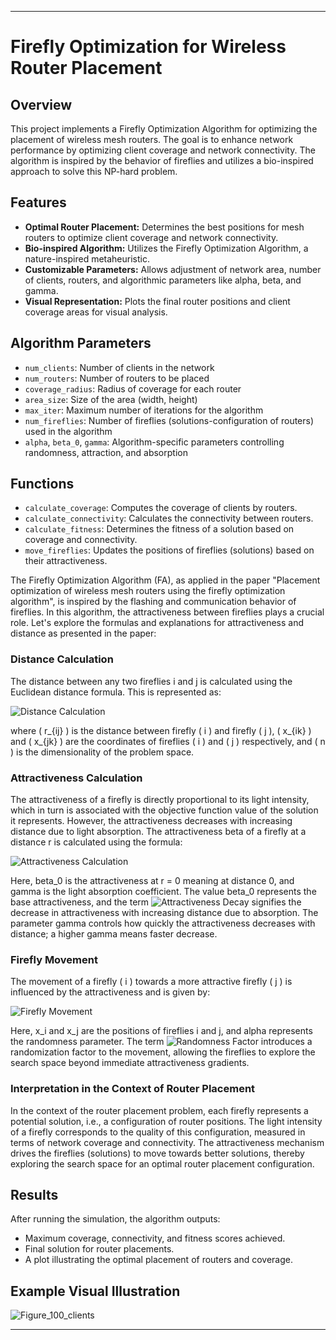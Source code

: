 

---

# Firefly Optimization for Wireless Router Placement

## Overview
This project implements a Firefly Optimization Algorithm for optimizing the placement of wireless mesh routers. The goal is to enhance network performance by optimizing client coverage and network connectivity. The algorithm is inspired by the behavior of fireflies and utilizes a bio-inspired approach to solve this NP-hard problem.

## Features
- **Optimal Router Placement:** Determines the best positions for mesh routers to optimize client coverage and network connectivity.
- **Bio-inspired Algorithm:** Utilizes the Firefly Optimization Algorithm, a nature-inspired metaheuristic.
- **Customizable Parameters:** Allows adjustment of network area, number of clients, routers, and algorithmic parameters like alpha, beta, and gamma.
- **Visual Representation:** Plots the final router positions and client coverage areas for visual analysis.

## Algorithm Parameters
- `num_clients`: Number of clients in the network
- `num_routers`: Number of routers to be placed
- `coverage_radius`: Radius of coverage for each router
- `area_size`: Size of the area (width, height)
- `max_iter`: Maximum number of iterations for the algorithm
- `num_fireflies`: Number of fireflies (solutions-configuration of routers) used in the algorithm
- `alpha`, `beta_0`, `gamma`: Algorithm-specific parameters controlling randomness, attraction, and absorption

## Functions
- `calculate_coverage`: Computes the coverage of clients by routers.
- `calculate_connectivity`: Calculates the connectivity between routers.
- `calculate_fitness`: Determines the fitness of a solution based on coverage and connectivity.
- `move_fireflies`: Updates the positions of fireflies (solutions) based on their attractiveness.

The Firefly Optimization Algorithm (FA), as applied in the paper "Placement optimization of wireless mesh routers using the firefly optimization algorithm", is inspired by the flashing and communication behavior of fireflies. In this algorithm, the attractiveness between fireflies plays a crucial role. Let's explore the formulas and explanations for attractiveness and distance as presented in the paper:

### Distance Calculation
The distance between any two fireflies i and j is calculated using the Euclidean distance formula. This is represented as:

![Distance Calculation](https://latex.codecogs.com/png.latex?r_{ij}=\sqrt{\sum_{k=1}^{n}(x_{ik}-x_{jk})^2})

where \( r_{ij} \) is the distance between firefly \( i \) and firefly \( j \), \( x_{ik} \) and \( x_{jk} \) are the coordinates of fireflies \( i \) and \( j \) respectively, and \( n \) is the dimensionality of the problem space.

### Attractiveness Calculation
The attractiveness of a firefly is directly proportional to its light intensity, which in turn is associated with the objective function value of the solution it represents. However, the attractiveness decreases with increasing distance due to light absorption. The attractiveness beta of a firefly at a distance r is calculated using the formula:

![Attractiveness Calculation](https://latex.codecogs.com/png.latex?\beta(r)=\beta_0%20e^{-\gamma%20r^2})

Here, beta_0 is the attractiveness at r = 0 meaning at distance 0, and gamma is the light absorption coefficient. The value beta_0 represents the base attractiveness, and the term ![Attractiveness Decay](https://latex.codecogs.com/png.latex?e^{-\gamma%20r^2}) signifies the decrease in attractiveness with increasing distance due to absorption. The parameter gamma controls how quickly the attractiveness decreases with distance; a higher gamma means faster decrease.

### Firefly Movement
The movement of a firefly \( i \) towards a more attractive firefly \( j \) is influenced by the attractiveness and is given by:

![Firefly Movement](https://latex.codecogs.com/png.latex?\dpi{110}\bg{transparent}x_i%20=%20x_i%20+%20\beta_0%20e^{-\gamma%20r_{ij}^2}%20(x_j%20-%20x_i)%20+%20\alpha%20(\text{rand}%20-%200.5))


Here, x_i and x_j are the positions of fireflies i and j, and alpha represents the randomness parameter. The term ![Randomness Factor](https://latex.codecogs.com/png.latex?\text{rand}%20-%200.5) introduces a randomization factor to the movement, allowing the fireflies to explore the search space beyond immediate attractiveness gradients.

### Interpretation in the Context of Router Placement
In the context of the router placement problem, each firefly represents a potential solution, i.e., a configuration of router positions. The light intensity of a firefly corresponds to the quality of this configuration, measured in terms of network coverage and connectivity. The attractiveness mechanism drives the fireflies (solutions) to move towards better solutions, thereby exploring the search space for an optimal router placement configuration.

## Results
After running the simulation, the algorithm outputs:
- Maximum coverage, connectivity, and fitness scores achieved.
- Final solution for router placements.
- A plot illustrating the optimal placement of routers and coverage.


## Example Visual Illustration
![Figure_100_clients](https://github.com/dancingmadman2/cmp4503/assets/88443368/297e9578-f56d-4c7c-9329-93ece0dd6d83)

---
